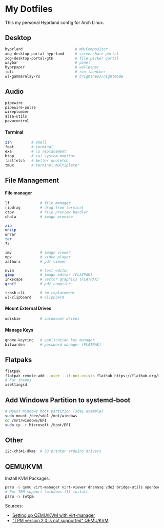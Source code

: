 # My Dotfiles

This my personal Hyprland config for Arch Linux.

## Desktop 
```sh
hyprland                        # WM/Compositor
xdg-desktop-portal-hyprland     # screenshare portal
xdg-desktop-portal-gtk          # file picker portal
waybar                          # panel 
hyprpaper                       # wallpaper
tofi                            # run launcher
wl-gammarelay-rs                # brightness/nightmode
```

## Audio
```sh
pipewire 
pipewire-pulse
wireplumber 
alsa-utils 
pavucontrol 
```

#### Terminal
```sh
zsh         # shell
foot        # terminal
exa         # ls replacement
btop        # tui system monitor
fastfetch   # better neofetch
tmux        # terminal multiplexer
```

## File Management
#### File manager
```sh
lf              # file manager
ripdrag         # drag from terminal 
ctpv            # file preview handler
chafa           # image preview

zip
unzip
unrar
tar
7z

imv             # image viewer
mpv             # video player
zathura         # pdf viewer

nvim            # text editor
gimp            # image editor (FLATPAK)
inkscape        # vector graphics (FLATPAK)
groff           # pdf compiler

trash-cli       # rm replacement
wl-clipboard    # clipboard
```
#### Mount External Drives
```sh
udiskie         # automount drives
```
#### Manage Keys
```sh
gnome-keyring   # application key manager
bitwarden       # password manager (FLATPAK)
```

## Flatpaks
```sh
flatpak
flatpak remote-add --user --if-not-exists flathub https://flathub.org/repo/flathub.flatpakrepo
# For themes
xsettingsd
```
## Add Windows Partition to systemd-boot
```sh
# Mount Windows boot partition (sda1 example)
sudo mount /dev/sda1 /mnt/windows
cd /mnt/windows/EFI
sudo cp -r Microsoft /boot/EFI
```

## Other
```sh
i2c-ch341-dkms  # 3D printer arduino drivers
```

## QEMU/KVM
Install KVM Packages:
```sh
paru -S qemu virt-manager virt-viewer dnsmasq vde2 bridge-utils openbsd-netcat ebtables iptables
# For TPM support (windows 11) install
paru -S swtpm 
```
Sources:
- [Setting up QEMU/KVM with virt-manager](https://forum.manjaro.org/t/how-to-setting-up-qemu-kvm-with-virt-manager/127431/1)
- ["TPM version 2.0 is not supported" QEMU/KVM](https://www.reddit.com/r/archlinux/comments/15mjqap/tpm_version_20_is_not_supported_qemukvm/)
